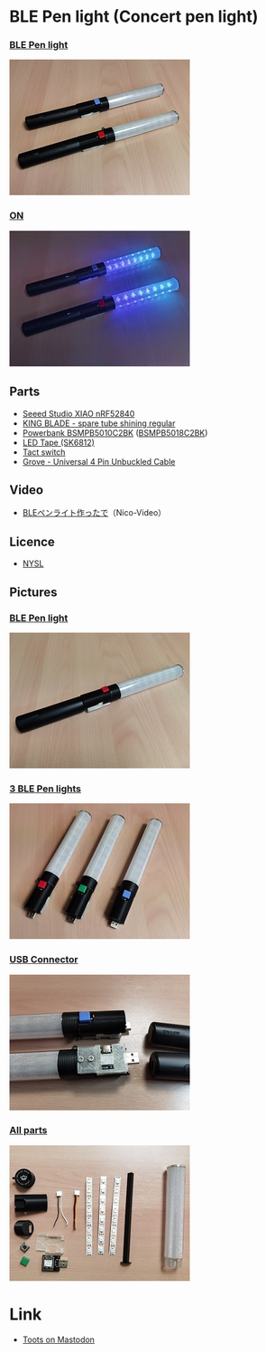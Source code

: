 # BLE Pen light (Concert pen light)

### [BLE Pen light](img/Penlights.jpg)

![BLE Pen lights](img/Thum/Penlights.jpg)


### [ON](img/Penlights_ON.jpg)

![BLE Pen lights](img/Thum/Penlights_ON.jpg)


## Parts
- [Seeed Studio XIAO nRF52840](https://www.seeedstudio.com/Seeed-XIAO-BLE-nRF52840-p-5201.html)
- [KING BLADE - spare tube shining regular](https://www.yodobashi.com/product/100000001002787589/)
- [Powerbank BSMPB5010C2BK](https://www.buffalo.jp/product/detail/bsmpb5010c2bk.html) ([BSMPB5018C2BK](https://www.buffalo.jp/product/detail/bsmpb5018c2bk.html))
- [LED Tape (SK6812)](https://akizukidenshi.com/catalog/g/gM-12982/)
- [Tact switch](https://akizukidenshi.com/catalog/g/gP-02561/)
- [Grove - Universal 4 Pin Unbuckled Cable](https://www.seeedstudio.com/Grove-Universal-4-Pin-20cm-Unbuckled-Cable-5-PCs-Pack-p-749.html)


## Video
- [BLEペンライト作ったで](https://www.nicovideo.jp/watch/sm41645832)（Nico-Video）


## Licence
- [NYSL](http://www.kmonos.net/nysl/)

## Pictures

### [BLE Pen light](img/Penlight.jpg)

![BLE Pen light](img/Thum/Penlight.jpg)


### [3 BLE Pen lights](img/3Penlights.jpg)

![3 Pen lights](img/Thum/3Penlights.jpg)


### [USB Connector](img/USB.jpg)

![USB](img/Thum/USB.jpg)


### [All parts](img/AllParts.jpg)

![All parts](img/Thum/AllParts.jpg)


# Link

- [Toots on Mastodon](https://mastodos.com/tags/%E8%87%AA%E4%BD%9C%E3%83%9A%E3%83%B3%E3%83%A9%E3%82%A4%E3%83%88)

